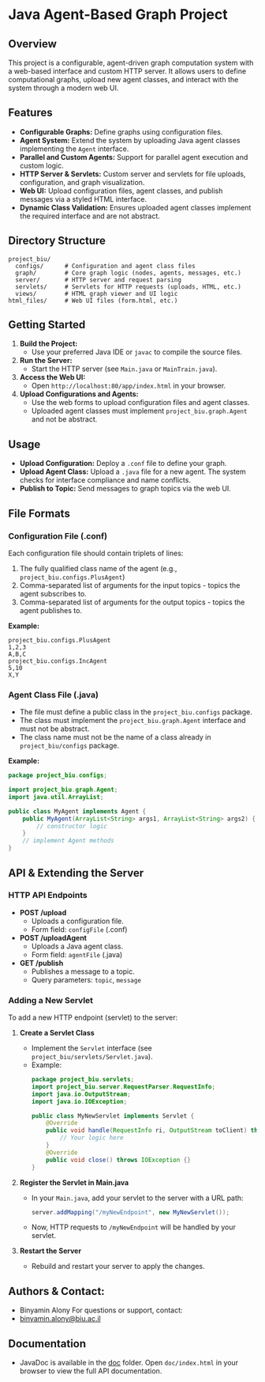 # Java Agent-Based Graph Project

## Overview
This project is a configurable, agent-driven graph computation system with a web-based interface and custom HTTP server. It allows users to define computational graphs, upload new agent classes, and interact with the system through a modern web UI.

## Features
- **Configurable Graphs:** Define graphs using configuration files.
- **Agent System:** Extend the system by uploading Java agent classes implementing the `Agent` interface.
- **Parallel and Custom Agents:** Support for parallel agent execution and custom logic.
- **HTTP Server & Servlets:** Custom server and servlets for file uploads, configuration, and graph visualization.
- **Web UI:** Upload configuration files, agent classes, and publish messages via a styled HTML interface.
- **Dynamic Class Validation:** Ensures uploaded agent classes implement the required interface and are not abstract.

## Directory Structure
```
project_biu/
  configs/      # Configuration and agent class files
  graph/        # Core graph logic (nodes, agents, messages, etc.)
  server/       # HTTP server and request parsing
  servlets/     # Servlets for HTTP requests (uploads, HTML, etc.)
  views/        # HTML graph viewer and UI logic
html_files/     # Web UI files (form.html, etc.)
```

## Getting Started
1. **Build the Project:**
   - Use your preferred Java IDE or `javac` to compile the source files.
2. **Run the Server:**
   - Start the HTTP server (see `Main.java` or `MainTrain.java`).
3. **Access the Web UI:**
   - Open `http://localhost:80/app/index.html` in your browser.
4. **Upload Configurations and Agents:**
   - Use the web forms to upload configuration files and agent classes.
   - Uploaded agent classes must implement `project_biu.graph.Agent` and not be abstract.

## Usage
- **Upload Configuration:** Deploy a `.conf` file to define your graph.
- **Upload Agent Class:** Upload a `.java` file for a new agent. The system checks for interface compliance and name conflicts.
- **Publish to Topic:** Send messages to graph topics via the web UI.

## File Formats

### Configuration File (.conf)
Each configuration file should contain triplets of lines:
1. The fully qualified class name of the agent (e.g., `project_biu.configs.PlusAgent`)
2. Comma-separated list of arguments for the input topics - topics the agent subscribes to.
3. Comma-separated list of arguments for the output topics - topics the agent publishes to.

**Example:**
```
project_biu.configs.PlusAgent
1,2,3
A,B,C
project_biu.configs.IncAgent
5,10
X,Y
```

### Agent Class File (.java)
- The file must define a public class in the `project_biu.configs` package.
- The class must implement the `project_biu.graph.Agent` interface and must not be abstract.
- The class name must not be the name of a class already in `project_biu/configs` package.

**Example:**
```java
package project_biu.configs;

import project_biu.graph.Agent;
import java.util.ArrayList;

public class MyAgent implements Agent {
    public MyAgent(ArrayList<String> args1, ArrayList<String> args2) {
        // constructor logic
    }
    // implement Agent methods
}
```

## API & Extending the Server

### HTTP API Endpoints

- **POST /upload**
  - Uploads a configuration file.
  - Form field: `configFile` (.conf)
- **POST /uploadAgent**
  - Uploads a Java agent class.
  - Form field: `agentFile` (.java)
- **GET /publish**
  - Publishes a message to a topic.
  - Query parameters: `topic`, `message`

### Adding a New Servlet

To add a new HTTP endpoint (servlet) to the server:

1. **Create a Servlet Class**
   - Implement the `Servlet` interface (see `project_biu/servlets/Servlet.java`).
   - Example:
     ```java
     package project_biu.servlets;
     import project_biu.server.RequestParser.RequestInfo;
     import java.io.OutputStream;
     import java.io.IOException;

     public class MyNewServlet implements Servlet {
         @Override
         public void handle(RequestInfo ri, OutputStream toClient) throws IOException {
             // Your logic here
         }
         @Override
         public void close() throws IOException {}
     }
     ```

2. **Register the Servlet in Main.java**
   - In your `Main.java`, add your servlet to the server with a URL path:
     ```java
     server.addMapping("/myNewEndpoint", new MyNewServlet());
     ```
   - Now, HTTP requests to `/myNewEndpoint` will be handled by your servlet.

3. **Restart the Server**
   - Rebuild and restart your server to apply the changes.

## Authors & Contact:
- Binyamin Alony
For questions or support, contact:
- binyamin.alony@biu.ac.il

## Documentation
- JavaDoc is available in the [doc](doc/index.html) folder. Open `doc/index.html` in your browser to view the full API documentation.
